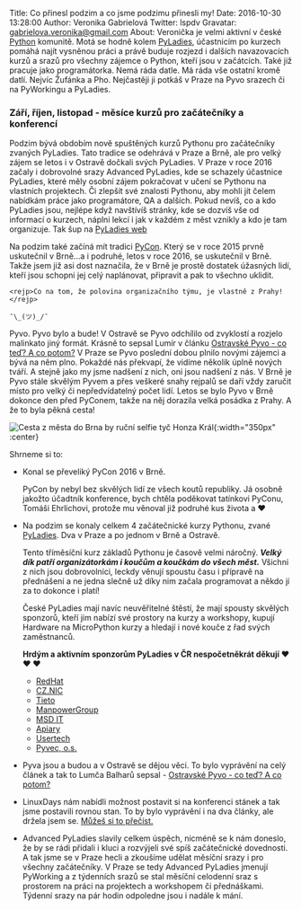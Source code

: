 Title: Co přinesl podzim a co jsme podzimu přinesli my!
Date: 2016-10-30 13:28:00
Author: Veronika Gabrielová
Twitter: lspdv
Gravatar: gabrielova.veronika@gmail.com
About: Veronička je velmi aktivní v české [Python](http://python.cz/) komunitě. Motá se hodně kolem [PyLadies](http://pyladies.cz/), účastnicím po kurzech pomáhá najít vysněnou práci a právě buduje rozjezd i dalších navazovacích kurzů a srazů pro všechny zájemce o Python, kteří jsou v začátcích. Také již pracuje jako programátorka. Nemá ráda datle. Má ráda vše ostatní kromě datlí. Nejvíc Žufánka a Pho. Nejčastěji ji potkáš v Praze na Pyvo srazech či na PyWorkingu a PyLadies.

### Září, říjen, listopad - měsíce kurzů pro začátečníky a konferencí

Podzim bývá obdobím nově spuštěných kurzů Pythonu pro začátečníky zvaných PyLadies. Tato tradice se odehrává v Praze a Brně, ale pro velký zájem
se letos i v Ostravě dočkali svých PyLadies. V Praze v roce 2016 začaly i dobrovolné srazy Advanced PyLadies, kde se schazely účastnice PyLadies, 
které měly osobní zájem pokračovat v učení se Pythonu na vlastních projektech. Či zlepšit své znalosti Pythonu, aby mohli jít čelem nabídkám práce jako programátore,
QA a dalších.
Pokud nevíš, co a kdo PyLadies jsou, nejlépe když navštívíš stránky, kde se dozvíš vše od informací o kurzech, náplni
lekcí i jak v každém z měst vznikly a kdo je tam organizuje. Tak šup na [PyLadies web](http://pyladies.cz/)

Na podzim také začíná mít tradici [PyCon](https://cz.pycon.org/). Který se v roce 2015 prvně uskutečnil v Brně...a i podruhé, letos v roce 2016, se uskutečnil v Brně.
Takže jsem již asi dost naznačila, že v Brně je prostě dostatek úžasných lidí, kteří jsou schopni jej celý naplánovat, připravit a pak to všechno uklidit.
```
<rejp>Co na tom, že polovina organizačního týmu, je vlastně z Prahy!</rejp>

¯\_(ツ)_/¯
```
Pyvo. Pyvo bylo a bude! V Ostravě se Pyvo odchílilo od zvyklostí a rozjelo malinkato jiný formát. Krásně to sepsal Lumír v článku [Ostravské Pyvo - co teď? A co potom?](http://blog.python.cz/ostravske-pyvo-co-ted-a-co-potom)
V Praze se Pyvo poslední dobou plnilo novými zájemci a bývá na něm plno. Pokaždé nás překvapí, že vidíme několik úplně nových tváří. A stejně jako my jsme nadšení z nich, oni jsou nadšení z nás.
V Brně je Pyvo stále skvělým Pyvem a přes veškeré snahy rejpalů se daří vždy zaručit místo pro velký či nepředvídatelný počet lidí. Letos se bylo Pyvo v Brně dokonce den před PyConem, takže na něj dorazila velká posádka z Prahy. A že to byla pěkná cesta!

![Cesta z města do Brna by ruční selfie tyč Honza Král]({filename}/images/co_prinesl_podzim_001.jpg){:width="350px" :center}

Shrneme si to:

-   Konal se převeliký PyCon 2016 v Brně. 

    PyCon by nebyl bez skvělých lidí ze všech koutů republiky. Já osobně jakožto účadtník konference, bych chtěla poděkovat tatínkovi PyConu, Tomáši Ehrlichovi, protože mu věnoval již podruhé
    kus života a ♥
    
-   Na podzim se konaly celkem 4 začátečnické kurzy Pythonu, zvané [PyLadies](http://pyladies.cz/). Dva v Praze a po jednom v Brně a Ostravě.

    Tento tříměsíční kurz základů Pythonu je časově velmi náročný. ***Velký dík patří organizátorkám i koučům a koučkám do všech měst.*** Všichni z nich
    jsou dobrovolníci, leckdy věnují spoustu času i přípravě na přednášení a ne jedna slečně už díky nim začala programovat a někdo jí za to dokonce i platí!

    České PyLadies mají navíc neuvěřitelné štěstí, že mají spousty skvělých sponzorů, kteří jim nabízí své prostory na kurzy a workshopy, 
    kupují Hardware na MicroPython kurzy a hledají i nové kouče z řad svých zaměstnanců.
    
    **Hrdým a aktivním sponzorům PyLadies v ČR nespočetněkrát děkují ♥ ♥ ♥**
    
    - [RedHat](https://www.redhat.com/en/global/czech-republic)
    - [CZ.NIC](https://nic.cz/)
    - [Tieto](https://tieto.cz/)
    - [ManpowerGroup](http://pyladies.cz/)
    - [MSD IT](https://msdit.cz/)
    - [Apiary](https://apiary.io/)
    - [Usertech](https://usertechnologies.com/)
    - [Pyvec, o.s.](http://pyvec.org/)
    
-   Pyva jsou a budou a v Ostravě se dějou věci. To bylo vyprávění na celý článek a tak to Lumča Balharů sepsal - [Ostravské Pyvo - co teď? A co potom?](http://blog.python.cz/ostravske-pyvo-co-ted-a-co-potom)
-   LinuxDays nám nabídli možnost postavit si na konferenci stánek a tak jsme postavili rovnou stan. To by bylo vyprávění i na dva články, ale držela jsem se. [Můžeš si to přečíst.](http://blog.python.cz/komunitni-python-stanek-na-linuxdays)
-   Advanced PyLadies slavily celkem úspěch, nicméně se k nám doneslo, že by se rádi přidali i kluci a rozvýjeli své spíš začátečnické dovednosti. A tak jsme se v Praze hecli a zkoušíme udělat měsíční srazy i pro všechny začátečníky.
    V Praze se tedy Advanced PyLadies jmenují PyWorking a z týdenních srazů se stal měsíční celodenní sraz s prostorem na práci na projektech a workshopem či přednáškami. Týdenní srazy na pár hodin odpoledne jsou i nadále k mání.
    
    
    

